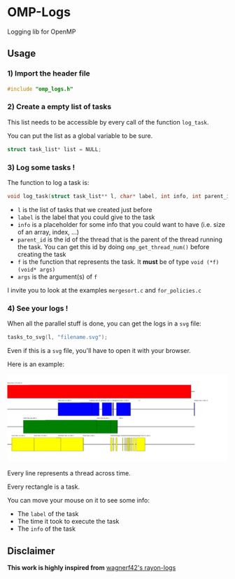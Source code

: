 # OMP-Logs
Logging lib for OpenMP


## Usage

### 1) Import the header file

```c
#include "omp_logs.h"
```

### 2) Create a empty list of tasks

This list needs to be accessible by every call of the function ```log_task```.

You can put the list as a global variable to be sure.

```c
struct task_list* list = NULL;
```

### 3) Log some tasks !

The function to log a task is:

```c
void log_task(struct task_list** l, char* label, int info, int parent_id, void (*f)(void* args), void* args)
```
 * ```l``` is the list of tasks that we created just before
 * ```label``` is the label that you could give to the task
 * ```info``` is a placeholder for some info that you could want to have (i.e. size of an array, index, ...)
 * ```parent_id``` is the id of the thread that is the parent of the thread running the task. You can get this id by doing ```omp_get_thread_num()``` before creating the task
 * ```f``` is the function that represents the task. It **must** be of type ```void (*f)(void* args)```
 * ```args``` is the argument(s) of ```f```
 
 I invite you to look at the examples ```mergesort.c``` and ```for_policies.c```
 
 ### 4) See your logs !
 
 When all the parallel stuff is done, you can get the logs in a ```svg``` file:
 
 ```c
 tasks_to_svg(l, "filename.svg");
 ```
 Even if this is a ```svg``` file, you'll have to open it with your browser.
 
 Here is an example:
 
 ![example](https://github.com/GuilloteauQ/omp-logs/blob/master/mergesort.svg)
 
 Every line represents a thread across time.
 
 Every rectangle is a task.
 
 You can move your mouse on it to see some info:
 
  * The ```label``` of the task
  * The time it took to execute the task
  * The ```info``` of the task
 
 
## Disclaimer

**This work is highly inspired from** [wagnerf42's rayon-logs](https://github.com/wagnerf42/rayon-logs)
 
